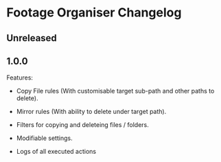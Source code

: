 # Footage Organiser Changelog

## Unreleased

## 1.0.0

Features:

- Copy File rules (With customisable target sub-path and other paths to delete).

- Mirror rules (With ability to delete under target path).

- Filters for copying and deleteing files / folders.

- Modifiable settings.

- Logs of all executed actions
